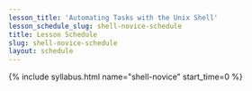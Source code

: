 ```yaml
---
lesson_title: 'Automating Tasks with the Unix Shell'
lesson_schedule_slug: shell-novice-schedule
title: Lesson Schedule
slug: shell-novice-schedule
layout: schedule
---
```

{% include syllabus.html  name="shell-novice" start_time=0 %}